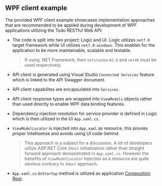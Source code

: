 ## WPF client example

The provided WPF client example showcases implementation approaches that are recommended to be applied during development of WPF applications utilizing the Todo RESTful Web API:
* The code is split into two project: Logic and UI. Logic utilizes `net7.0` target framework while UI utilizes `net7.0-windows`. This enables for the application to be more maintainable, scalable and testable.

    > If using .NET Framework, then `netstandard2.0` and `net48` must be used respectively.
* API client is generated using Visual Studio `Connected Services` feature which is linked to the API Swagger document.
* API client capabilites are encapsulated into `Services`.
* API client response types are wrapped into `ViewModels` objects rather than used directly to enable WPF data binding features.
* Dependency injection resolution for service provider is defined in Logic which is then utilized in the UI `App.xaml.cs`.
* `ViewModelLocator` is injected into `App.xaml` as resource, this provies proper Intellisense and avoids using UI code-behind.

    > This approach is a subject for a discussion. A lot of developers utilize ASP.NET Core `IHost` initialization rather than straight forward approach demonstrated in `App.xaml.cs`. 
    > However the benefits of `ViewModelLocator` injection as a resource are quite obvious contrary to `IHost` approach.
* `App.xaml.cs` `OnStartup` method is utilized as application [Composition Root](https://blog.ploeh.dk/2011/07/28/CompositionRoot/).